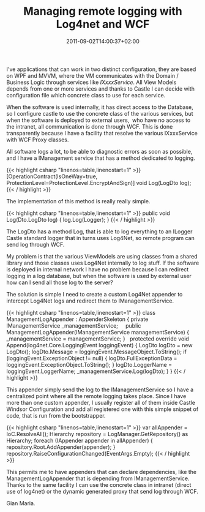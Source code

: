 ﻿---
title: "Managing remote logging with Log4net and WCF"
description: ""
date: 2011-09-02T14:00:37+02:00
draft: false
tags: [Castle,log4net]
categories: [Castle]
---
I've applications that can work in two distinct configuration, they are based on WPF and MVVM, where the VM communicates with the Domain / Business Logic through services like *IXxxxService*. All View Models depends from one or more services and thanks to Castle I can decide with configuration file which concrete class to use for each service.

When the software is used internally, it has direct access to the Database, so I configure castle to use the concrete class of the various services, but when the software is deployed to external users,  who have no access to the intranet, all communication is done through WCF. This is done transparently because I have a facility that resolve the various IXxxxService with WCF Proxy classes.

All software logs a lot, to be able to diagnostic errors as soon as possible, and I have a IManagement service that has a method dedicated to logging.

{{< highlight csharp "linenos=table,linenostart=1" >}}
[OperationContract(IsOneWay=true, ProtectionLevel=ProtectionLevel.EncryptAndSign)]
void Log(LogDto log);
{{< / highlight >}}

The implementation of this method is really really simple.

{{< highlight csharp "linenos=table,linenostart=1" >}}
public void Log(Dto.LogDto log)
{
log.Log(Logger);
}
{{< / highlight >}}

The LogDto has a method Log, that is able to log everything to an ILogger Castle standard logger that in turns uses Log4Net, so remote program can send log through WCF.

My problem is that the various ViewModels are using classes from a shared library and those classes uses Log4Net internally to log stuff. If the software is deployed in internal network I have no problem because I can redirect logging in a log database, but when the software is used by external user how can I send all those log to the server?

The solution is simple I need to create a custom Log4Net appender to intercept Log4Net logs and redirect them to IManagementService.

{{< highlight csharp "linenos=table,linenostart=1" >}}
class ManagementLogAppender : AppenderSkeleton
{
private IManagementService _managementService;
 
 
public ManagementLogAppender(IManagementService managementService)
{
_managementService = managementService;
}
 
protected override void Append(log4net.Core.LoggingEvent loggingEvent)
{
LogDto logDto = new LogDto();
logDto.Message = loggingEvent.MessageObject.ToString();
if (loggingEvent.ExceptionObject != null)
{
logDto.FullExceptionData = loggingEvent.ExceptionObject.ToString();
}
logDto.LoggerName = loggingEvent.LoggerName;
_managementService.Log(logDto);
}
}
{{< / highlight >}}

This appender simply send the log to the IManagementService so I have a centralized point where all the remote logging takes place. Since I have more than one custom appender, I usually register all of them inside Castle Windsor Configuration and add all registered one with this simple snippet of code, that is run from the bootstrapper.

{{< highlight csharp "linenos=table,linenostart=1" >}}
var allAppender = IoC.ResolveAll<IAppender>();
Hierarchy repository = LogManager.GetRepository() as Hierarchy;
foreach (IAppender appender in allAppender)
{
repository.Root.AddAppender(appender);
}
repository.RaiseConfigurationChanged(EventArgs.Empty);
{{< / highlight >}}

This permits me to have appenders that can declare dependencies, like the ManagementLogAppender that is depending from IManagementService. Thanks to the same facility I can use the concrete class in intranet (direct use of log4net) or the dynamic generated proxy that send log through WCF.

Gian Maria.
